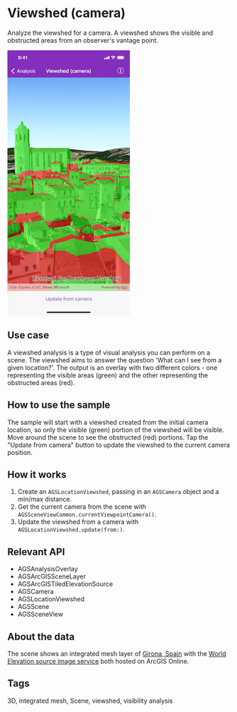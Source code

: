 # Viewshed (camera)

Analyze the viewshed for a camera. A viewshed shows the visible and obstructed areas from an observer's vantage point.

![Viewshed analysis from a camera](viewshed-camera.png)

## Use case

A viewshed analysis is a type of visual analysis you can perform on a scene. The viewshed aims to answer the question 'What can I see from a given location?'. The output is an overlay with two different colors - one representing the visible areas (green) and the other representing the obstructed areas (red).

## How to use the sample

The sample will start with a viewshed created from the initial camera location, so only the visible (green) portion of the viewshed will be visible. Move around the scene to see the obstructed (red) portions. Tap the "Update from camera" button to update the viewshed to the current camera position.

## How it works

1. Create an `AGSLocationViewshed`, passing in an `AGSCamera` object and a min/max distance.
2. Get the current camera from the scene with `AGSSceneViewCommon.currentViewpointCamera()`.
3. Update the viewshed from a camera with `AGSLocationViewshed.update(from:)`.

## Relevant API

* AGSAnalysisOverlay
* AGSArcGISSceneLayer
* AGSArcGISTiledElevationSource
* AGSCamera
* AGSLocationViewshed
* AGSScene
* AGSSceneView

## About the data

The scene shows an integrated mesh layer of [Girona, Spain](https://tiles.arcgis.com/tiles/z2tnIkrLQ2BRzr6P/arcgis/rest/services/Girona_Spain/SceneServer) with the [World Elevation source image service](https://elevation3d.arcgis.com/arcgis/rest/services/WorldElevation3D/Terrain3D/ImageServer) both hosted on ArcGIS Online.

## Tags

3D, integrated mesh, Scene, viewshed, visibility analysis

